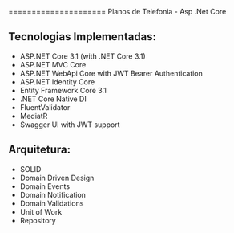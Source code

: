 =====================
Planos de Telefonia - Asp .Net Core

## Tecnologias Implementadas:

- ASP.NET Core 3.1 (with .NET Core 3.1)
 - ASP.NET MVC Core 
 - ASP.NET WebApi Core with JWT Bearer Authentication
 - ASP.NET Identity Core
- Entity Framework Core 3.1
- .NET Core Native DI
- FluentValidator
- MediatR
- Swagger UI with JWT support

## Arquitetura:

- SOLID
- Domain Driven Design
- Domain Events
- Domain Notification
- Domain Validations
- Unit of Work
- Repository
